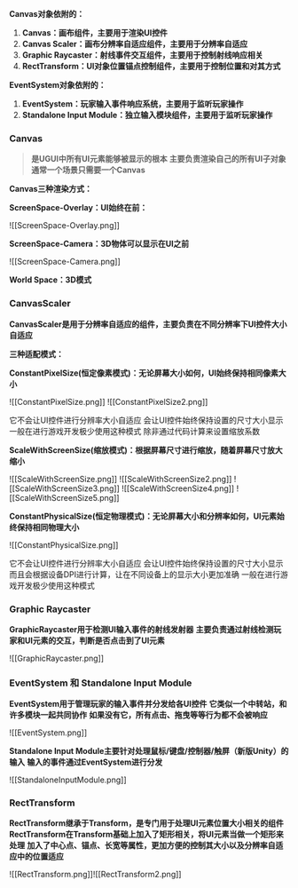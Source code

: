 **Canvas对象依附的：**
1. **Canvas：画布组件，主要用于渲染UI控件**
2. **Canvas Scaler：画布分辨率自适应组件，主要用于分辨率自适应**
3. **Graphic Raycaster：射线事件交互组件，主要用于控制射线响应相关**
4. **RectTransform：Ul对象位置锚点控制组件，主要用于控制位置和对其方式**

**EventSystem对象依附的：**
1. **EventSystem：玩家输入事件响应系统，主要用于监听玩家操作**
2. **Standalone Input Module：独立输入模块组件，主要用于监听玩家操作**

### Canvas
> **是UGUI中所有UI元素能够被显示的根本**
> **主要负责渲染自己的所有UI子对象**
> **通常一个场景只需要一个Canvas**

**Canvas三种渲染方式：**

**ScreenSpace-Overlay：Ul始终在前：**

![[ScreenSpace-Overlay.png]]

**ScreenSpace-Camera：3D物体可以显示在UI之前**

![[ScreenSpace-Camera.png]]


**World Space：3D模式**

### CanvasScaler
**CanvasScaler是用于分辨率自适应的组件，主要负责在不同分辨率下UI控件大小自适应**

**三种适配模式：**

**ConstantPixelSize(恒定像素模式)：无论屏幕大小如何，UI始终保持相同像素大小**

![[ConstantPixelSize.png]]
![[ConstantPixelSize2.png]]

它不会让UI控件进行分辨率大小自适应
会让UI控件始终保持设置的尺寸大小显示
一般在进行游戏开发极少使用这种模式
除非通过代码计算来设置缩放系数

**ScaleWithScreenSize(缩放模式)：根据屏幕尺寸进行缩放，随着屏幕尺寸放大缩小**

![[ScaleWithScreenSize.png]]
![[ScaleWithScreenSize2.png]]
![[ScaleWithScreenSize3.png]]
![[ScaleWithScreenSize4.png]]
![[ScaleWithScreenSize5.png]]


**ConstantPhysicalSize(恒定物理模式)：无论屏幕大小和分辨率如何，Ul元素始终保持相同物理大小**

![[ConstantPhysicalSize.png]]

它不会让UI控件进行分辨率大小自适应
会让UI控件始终保持设置的尺寸大小显示
而且会根据设备DPI进行计算，让在不同设备上的显示大小更加准确
一般在进行游戏开发极少使用这种模式

### Graphic Raycaster
**GraphicRaycaster用于检测UI输入事件的射线发射器**
**主要负责通过射线检测玩家和UI元素的交互，判断是否点击到了UI元素**

![[GraphicRaycaster.png]]

### EventSystem 和 Standalone Input Module
**EventSystem用于管理玩家的输入事件并分发给各UI控件**
**它类似一个中转站，和许多模块一起共同协作**
**如果没有它，所有点击、拖曳等等行为都不会被响应**

![[EventSystem.png]]

**Standalone Input Module主要针对处理鼠标/键盘/控制器/触屏（新版Unity）的输入**
**输入的事件通过EventSystem进行分发**

![[StandaloneInputModule.png]]


### RectTransform
**RectTransform继承于Transform，是专门用于处理UI元素位置大小相关的组件**
**RectTransform在Transform基础上加入了矩形相关，将UI元素当做一个矩形来处理**
**加入了中心点、锚点、长宽等属性，更加方便的控制其大小以及分辨率自适应中的位置适应**

![[RectTransform.png]]![[RectTransform2.png]]